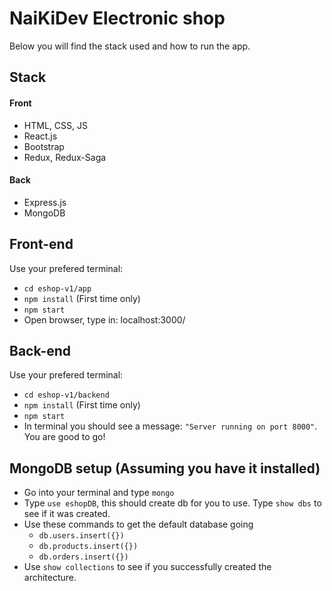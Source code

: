 # NaiKiDev Electronic shop
Below you will find the stack used and how to run the app.

## Stack
#### Front
* HTML, CSS, JS
* React.js
* Bootstrap
* Redux, Redux-Saga
#### Back
* Express.js
* MongoDB


## Front-end
Use your prefered terminal:
* ```cd eshop-v1/app```
* ```npm install``` (First time only)
* ```npm start```
* Open browser, type in: localhost:3000/
 
## Back-end
Use your prefered terminal:
* ```cd eshop-v1/backend```
* ```npm install``` (First time only)
* ```npm start```
* In terminal you should see a message: ```"Server running on port 8000"```. You are good to go!

## MongoDB setup (Assuming you have it installed)
* Go into your terminal and type ```mongo```
* Type ```use eshopDB```, this should create db for you to use. Type ```show dbs``` to see if it was created.
* Use these commands to get the default database going 
  * ```db.users.insert({})```
  * ```db.products.insert({})```
  * ```db.orders.insert({})```
* Use ```show collections``` to see if you successfully created the architecture.
